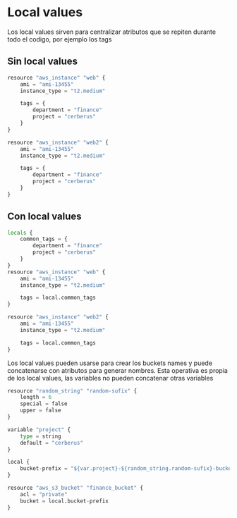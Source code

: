 # Local values

Los local values sirven para centralizar atributos que se repiten durante todo el codigo, por ejemplo los tags

## Sin local values
```python
resource "aws_instance" "web" {
    ami = "ami-13455"
    instance_type = "t2.medium"

    tags = {
        department = "finance"
        project = "cerberus"
    }
}

resource "aws_instance" "web2" {
    ami = "ami-13455"
    instance_type = "t2.medium"

    tags = {
        department = "finance"
        project = "cerberus"
    }
}
```

## Con local values
```python
locals {
    common_tags = {
        department = "finance"
        project = "cerberus"
    }
}
resource "aws_instance" "web" {
    ami = "ami-13455"
    instance_type = "t2.medium"

    tags = local.common_tags
}

resource "aws_instance" "web2" {
    ami = "ami-13455"
    instance_type = "t2.medium"

    tags = local.common_tags
}
```

Los local values pueden usarse para crear los buckets names y puede concatenarse con atributos para generar nombres. Esta operativa es propia de los local values, las variables no pueden concatenar otras variables

```python
resource "random_string" "random-sufix" {
    length = 6
    special = false
    upper = false
}

variable "project" {
    type = string
    default = "cerberus"
}

local {
    bucket-prefix = "${var.project}-${random_string.random-sufix}-bucket"
}

resource "aws_s3_bucket" "finance_bucket" {
    acl = "private"
    bucket = local.bucket-prefix
}